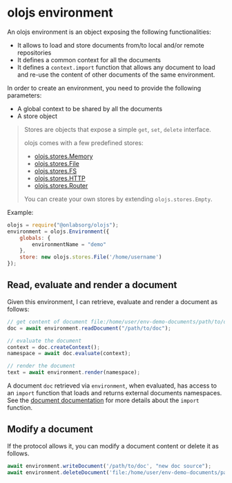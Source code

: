olojs environment
================================================================================
An olojs environment is an object exposing the following functionalities:

- It allows to load and store documents from/to local and/or remote repositories
- It defines a common context for all the documents
- It defines a `context.import` function that allows any document to load and
  re-use the content of other documents of the same environment.
  
In order to create an environment, you need to provide the following 
parameters:

- A global context to be shared by all the documents
- A store object

>   Stores are objects that expose a simple `get`, `set`, `delete` interface.
>     
>   olojs comes with a few predefined stores:
>   * [olojs.stores.Memory](./api/memory-store.md)
>   * [olojs.stores.File](./api/file-store.md)
>   * [olojs.stores.FS](./api/fs-store.md)
>   * [olojs.stores.HTTP](./api/http-store.md)
>   * [olojs.stores.Router](./api/router-store.md)
>     
>   You can create your own stores by extending `olojs.stores.Empty`.

Example:

```js
olojs = require("@onlabsorg/olojs");
environment = olojs.Environment({
    globals: {
        environmentName = "demo"
    },
    store: new olojs.stores.File('/home/username')
});
```

Read, evaluate and render a document
--------------------------------------------------------------------------------
Given this environment, I can retrieve, evaluate and render a document as
follows:

```js
// get content of document file:/home/user/env-demo-documents/path/to/doc.olo
doc = await environment.readDocument("/path/to/doc");   

// evaluate the document
context = doc.createContext();
namespace = await doc.evaluate(context);

// render the document
text = await environment.render(namespace);
```

A document `doc` retrieved via `environment`, when evaluated, has access to an
`import` function that loads and returns external documents namespaces. See
the [document documentation](./document.md) for more details about the `import`
function.


Modify a document
--------------------------------------------------------------------------------
If the protocol allows it, you can modify a document content or delete it as
follows.

```js
await environment.writeDocument('/path/to/doc', "new doc source");
await environment.deleteDocument('file:/home/user/env-demo-documents/path/to/doc'");
```
